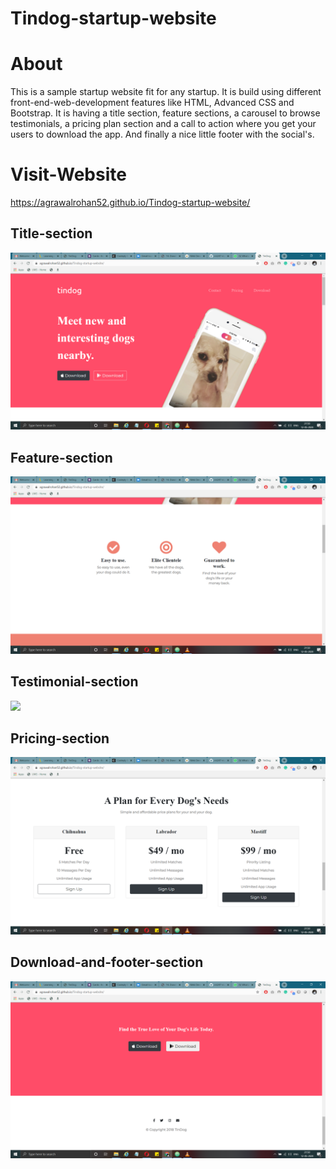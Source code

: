 # Tindog-startup-website
# About
This is a sample startup website fit for any startup. It is build using different front-end-web-development features like HTML, Advanced CSS and Bootstrap. It is having a title section, feature sections, a carousel to browse testimonials, a pricing plan section and a call to action where you get your users to download the app. And finally a nice little footer with the social's.
# Visit-Website
https://agrawalrohan52.github.io/Tindog-startup-website/
## Title-section
![](https://github.com/agrawalrohan52/Tindog-startup-website/blob/master/Screenshots/title-section.jpeg)
## Feature-section
![](https://github.com/agrawalrohan52/Tindog-startup-website/blob/master/Screenshots/feature-section.jpeg)
## Testimonial-section
![](https://github.com/agrawalrohan52/Tindog-startup-website/blob/master/Screenshots/testimonial-section.jpeg)
## Pricing-section
![](https://github.com/agrawalrohan52/Tindog-startup-website/blob/master/Screenshots/pricing-section.jpeg)
## Download-and-footer-section
![](https://github.com/agrawalrohan52/Tindog-startup-website/blob/master/Screenshots/download-and-footer.jpeg)
